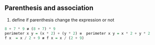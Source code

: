 ## Parenthesis and association
1. define if parenthesis change the expression or not
```haskell
8 + 7 * 9 ≢ (8 + 7) * 9
perimeter x y = (x * 2) + (y * 2) ≡  perimeter x y = x * 2 + y * 2
f x  = x / 2 + 9 ≢ f x = x / (2 + 9)
```